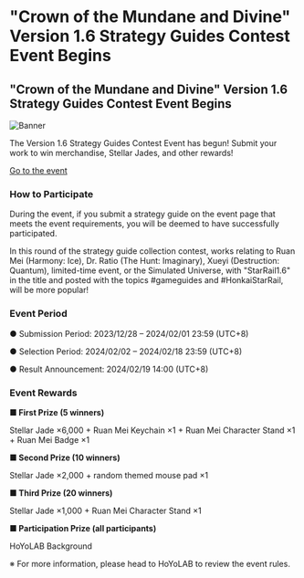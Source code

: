 # "Crown of the Mundane and Divine" Version 1.6 Strategy Guides Contest Event Begins
## "Crown of the Mundane and Divine" Version 1.6 Strategy Guides Contest Event Begins
![Banner](https://sdk.hoyoverse.com/upload/ann/2023/12/27/e3da962cec00a0391fbbe54462bfd399_3848473246824418177.png)

The Version 1.6 Strategy Guides Contest Event has begun! Submit your work to win merchandise, Stellar Jades, and other rewards!

[ Go to the event](https://hoyo.link/aSIgFEAL)

### How to Participate

During the event, if you submit a strategy guide on the event page that meets the event requirements, you will be deemed to have successfully participated.

In this round of the strategy guide collection contest, works relating to Ruan Mei (Harmony: Ice), Dr. Ratio (The Hunt: Imaginary), Xueyi (Destruction: Quantum), limited-time event, or the Simulated Universe, with "StarRail1.6" in the title and posted with the topics #gameguides and #HonkaiStarRail, will be more popular!

### Event Period

● Submission Period: 2023/12/28 – 2024/02/01 23:59 (UTC+8)

● Selection Period: 2024/02/02 – 2024/02/18 23:59 (UTC+8)

● Result Announcement: 2024/02/19 14:00 (UTC+8)

### Event Rewards

**■ First Prize (5 winners)**

Stellar Jade ×6,000 + Ruan Mei Keychain ×1 + Ruan Mei Character Stand ×1 + Ruan Mei Badge ×1

**■ Second Prize (10 winners)**

Stellar Jade ×2,000 + random themed mouse pad ×1

**■ Third Prize (20 winners)**

Stellar Jade ×1,000 + Ruan Mei Character Stand ×1

**■ Participation Prize (all participants)**

HoYoLAB Background

※ For more information, please head to HoYoLAB to review the event rules.
